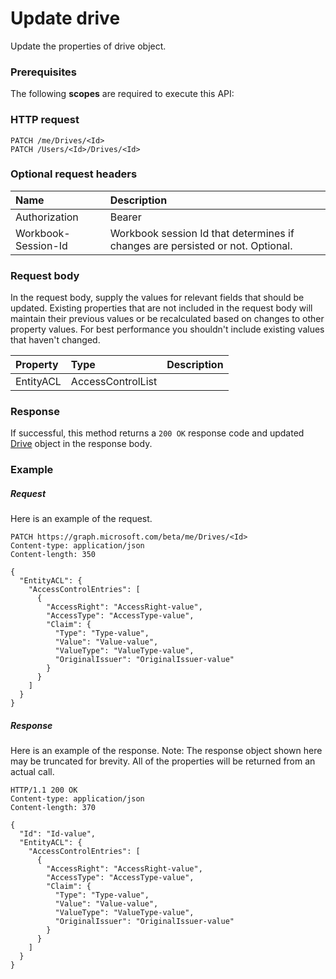 # Update drive

Update the properties of drive object.
### Prerequisites
The following **scopes** are required to execute this API: 
### HTTP request
<!-- { "blockType": "ignored" } -->
```http
PATCH /me/Drives/<Id>
PATCH /Users/<Id>/Drives/<Id>
```
### Optional request headers
| Name       | Description|
|:-----------|:-----------|
| Authorization  | Bearer <code>|
| Workbook-Session-Id  | Workbook session Id that determines if changes are persisted or not. Optional.|

### Request body
In the request body, supply the values for relevant fields that should be updated. Existing properties that are not included in the request body will maintain their previous values or be recalculated based on changes to other property values. For best performance you shouldn't include existing values that haven't changed.

| Property	   | Type	|Description|
|:---------------|:--------|:----------|
|EntityACL|AccessControlList||

### Response
If successful, this method returns a `200 OK` response code and updated [Drive](../resources/drive.md) object in the response body.
### Example
##### Request
Here is an example of the request.
<!-- {
  "blockType": "request",
  "name": "update_drive"
}-->
```http
PATCH https://graph.microsoft.com/beta/me/Drives/<Id>
Content-type: application/json
Content-length: 350

{
  "EntityACL": {
    "AccessControlEntries": [
      {
        "AccessRight": "AccessRight-value",
        "AccessType": "AccessType-value",
        "Claim": {
          "Type": "Type-value",
          "Value": "Value-value",
          "ValueType": "ValueType-value",
          "OriginalIssuer": "OriginalIssuer-value"
        }
      }
    ]
  }
}
```
##### Response
Here is an example of the response. Note: The response object shown here may be truncated for brevity. All of the properties will be returned from an actual call.
<!-- {
  "blockType": "response",
  "truncated": true,
  "@odata.type": "microsoft.graph.Drive"
} -->
```http
HTTP/1.1 200 OK
Content-type: application/json
Content-length: 370

{
  "Id": "Id-value",
  "EntityACL": {
    "AccessControlEntries": [
      {
        "AccessRight": "AccessRight-value",
        "AccessType": "AccessType-value",
        "Claim": {
          "Type": "Type-value",
          "Value": "Value-value",
          "ValueType": "ValueType-value",
          "OriginalIssuer": "OriginalIssuer-value"
        }
      }
    ]
  }
}
```

<!-- uuid: 8fcb5dbc-d5aa-4681-8e31-b001d5168d79
2015-10-25 14:57:30 UTC -->
<!-- {
  "type": "#page.annotation",
  "description": "Update drive",
  "keywords": "",
  "section": "documentation",
  "tocPath": ""
}-->